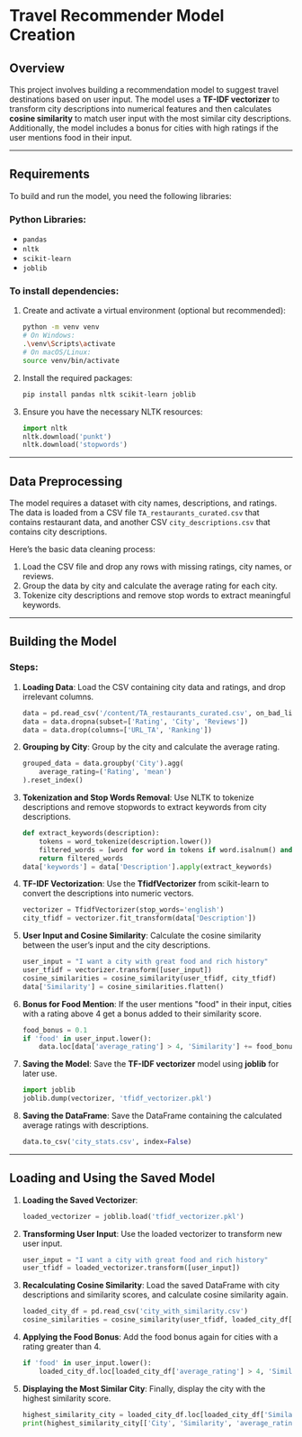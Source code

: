 # Travel Recommender Model Creation

## Overview

This project involves building a recommendation model to suggest travel destinations based on user input. The model uses a **TF-IDF vectorizer** to transform city descriptions into numerical features and then calculates **cosine similarity** to match user input with the most similar city descriptions. Additionally, the model includes a bonus for cities with high ratings if the user mentions food in their input.

---

## Requirements

To build and run the model, you need the following libraries:

### Python Libraries:
- `pandas`
- `nltk`
- `scikit-learn`
- `joblib`

### To install dependencies:
1. Create and activate a virtual environment (optional but recommended):

   ```bash
   python -m venv venv
   # On Windows:
   .\venv\Scripts\activate
   # On macOS/Linux:
   source venv/bin/activate
   ```

2. Install the required packages:

   ```bash
   pip install pandas nltk scikit-learn joblib
   ```

3. Ensure you have the necessary NLTK resources:

   ```python
   import nltk
   nltk.download('punkt')
   nltk.download('stopwords')
   ```

---

## Data Preprocessing

The model requires a dataset with city names, descriptions, and ratings. The data is loaded from a CSV file `TA_restaurants_curated.csv` that contains restaurant data, and another CSV `city_descriptions.csv` that contains city descriptions.

Here’s the basic data cleaning process:
1. Load the CSV file and drop any rows with missing ratings, city names, or reviews.
2. Group the data by city and calculate the average rating for each city.
3. Tokenize city descriptions and remove stop words to extract meaningful keywords.

---

## Building the Model

### Steps:

1. **Loading Data**:
   Load the CSV containing city data and ratings, and drop irrelevant columns.

   ```python
   data = pd.read_csv('/content/TA_restaurants_curated.csv', on_bad_lines='skip')
   data = data.dropna(subset=['Rating', 'City', 'Reviews'])
   data = data.drop(columns=['URL_TA', 'Ranking'])
   ```

2. **Grouping by City**:
   Group by the city and calculate the average rating.

   ```python
   grouped_data = data.groupby('City').agg(
       average_rating=('Rating', 'mean')
   ).reset_index()
   ```

3. **Tokenization and Stop Words Removal**:
   Use NLTK to tokenize descriptions and remove stopwords to extract keywords from city descriptions.

   ```python
   def extract_keywords(description):
       tokens = word_tokenize(description.lower())
       filtered_words = [word for word in tokens if word.isalnum() and word not in stop_words]
       return filtered_words
   data['keywords'] = data['Description'].apply(extract_keywords)
   ```

4. **TF-IDF Vectorization**:
   Use the **TfidfVectorizer** from scikit-learn to convert the descriptions into numeric vectors.

   ```python
   vectorizer = TfidfVectorizer(stop_words='english')
   city_tfidf = vectorizer.fit_transform(data['Description'])
   ```

5. **User Input and Cosine Similarity**:
   Calculate the cosine similarity between the user’s input and the city descriptions.

   ```python
   user_input = "I want a city with great food and rich history"
   user_tfidf = vectorizer.transform([user_input])
   cosine_similarities = cosine_similarity(user_tfidf, city_tfidf)
   data['Similarity'] = cosine_similarities.flatten()
   ```

6. **Bonus for Food Mention**:
   If the user mentions "food" in their input, cities with a rating above 4 get a bonus added to their similarity score.

   ```python
   food_bonus = 0.1
   if 'food' in user_input.lower():
       data.loc[data['average_rating'] > 4, 'Similarity'] += food_bonus
   ```

7. **Saving the Model**:
   Save the **TF-IDF vectorizer** model using **joblib** for later use.

   ```python
   import joblib
   joblib.dump(vectorizer, 'tfidf_vectorizer.pkl')
   ```

8. **Saving the DataFrame**:
   Save the DataFrame containing the calculated average ratings with descriptions.

   ```python
   data.to_csv('city_stats.csv', index=False)
   ```

---

## Loading and Using the Saved Model

1. **Loading the Saved Vectorizer**:

   ```python
   loaded_vectorizer = joblib.load('tfidf_vectorizer.pkl')
   ```

2. **Transforming User Input**:
   Use the loaded vectorizer to transform new user input.

   ```python
   user_input = "I want a city with great food and rich history"
   user_tfidf = loaded_vectorizer.transform([user_input])
   ```

3. **Recalculating Cosine Similarity**:
   Load the saved DataFrame with city descriptions and similarity scores, and calculate cosine similarity again.

   ```python
   loaded_city_df = pd.read_csv('city_with_similarity.csv')
   cosine_similarities = cosine_similarity(user_tfidf, loaded_city_df['Description'])
   ```

4. **Applying the Food Bonus**:
   Add the food bonus again for cities with a rating greater than 4.

   ```python
   if 'food' in user_input.lower():
       loaded_city_df.loc[loaded_city_df['average_rating'] > 4, 'Similarity'] += food_bonus
   ```

5. **Displaying the Most Similar City**:
   Finally, display the city with the highest similarity score.

   ```python
   highest_similarity_city = loaded_city_df.loc[loaded_city_df['Similarity'].idxmax()]
   print(highest_similarity_city[['City', 'Similarity', 'average_rating']])
   ```

